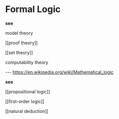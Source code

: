 # Formal Logic

**see**

model theory

[[proof theory]]

[[set theory]]

computability theory

--- <https://en.wikipedia.org/wiki/Mathematical_logic>

**see**

[[propositional logic]]

[[first-order logic]]

[[natural deduction]]
